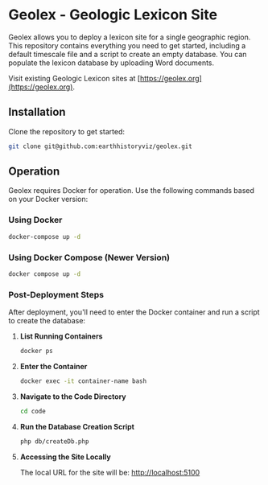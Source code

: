 # Geolex - Geologic Lexicon Site

Geolex allows you to deploy a lexicon site for a single geographic region. This repository contains everything you need to get started, including a default timescale file and a script to create an empty database. You can populate the lexicon database by uploading Word documents.

Visit existing Geologic Lexicon sites at [https://geolex.org](https://geolex.org).

## Installation

Clone the repository to get started:

```bash
git clone git@github.com:earthhistoryviz/geolex.git
```

## Operation

Geolex requires Docker for operation. Use the following commands based on your Docker version:

### Using Docker

```bash
docker-compose up -d
```

### Using Docker Compose (Newer Version)

```bash
docker compose up -d
```

### Post-Deployment Steps

After deployment, you'll need to enter the Docker container and run a script to create the database:

1. **List Running Containers**

   ```bash
   docker ps
   ```

2. **Enter the Container**

   ```bash
   docker exec -it container-name bash
   ```

3. **Navigate to the Code Directory**

   ```bash
   cd code
   ```

4. **Run the Database Creation Script**

   ```bash
   php db/createDb.php
   ```

5. **Accessing the Site Locally**

   The local URL for the site will be: [http://localhost:5100](http://localhost:5100)
